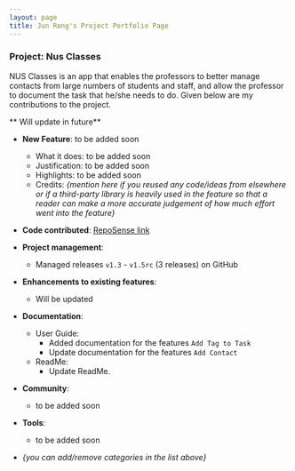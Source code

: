 ```yaml
---
layout: page
title: Jun Rong's Project Portfolio Page
---
```


### Project: Nus Classes

NUS Classes is an app that enables the professors to better manage contacts from large numbers of students and staff, and allow the professor to document the task that he/she needs to do.
Given below are my contributions to the project.

** Will update in future**

* **New Feature**: to be added soon
    * What it does: to be added soon
    * Justification: to be added soon
    * Highlights: to be added soon
    * Credits: *{mention here if you reused any code/ideas from elsewhere or if a third-party library is heavily used in the feature so that a reader can make a more accurate judgement of how much effort went into the feature}*

* **Code contributed**: [RepoSense link](https://nus-cs2103-ay2122s2.github.io/tp-dashboard/?search=junrong98&sort=groupTitle&sortWithin=title&timeframe=commit&mergegroup=&groupSelect=groupByRepos&breakdown=true&checkedFileTypes=docs~functional-code~test-code~other&since=2022-02-18)


* **Project management**:
    * Managed releases `v1.3` - `v1.5rc` (3 releases) on GitHub

* **Enhancements to existing features**:
    * Will be updated

* **Documentation**:
    * User Guide:
        * Added documentation for the features `Add Tag to Task`
        * Update documentation for the features `Add Contact`
    * ReadMe:
      * Update ReadMe.

* **Community**:
    * to be added soon

* **Tools**:
    * to be added soon

* _{you can add/remove categories in the list above}_